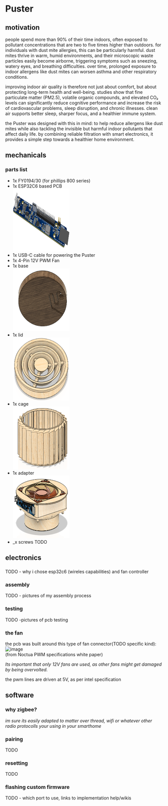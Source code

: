 # Puster
## motivation
people spend more than 90% of their time indoors, often exposed to pollutant concentrations that are two to five times higher than outdoors. for individuals with dust mite allergies, this can be particularly harmful. dust mites thrive in warm, humid environments, and their microscopic waste particles easily become airborne, triggering symptoms such as sneezing, watery eyes, and breathing difficulties. over time, prolonged exposure to indoor allergens like dust mites can worsen asthma and other respiratory conditions.

improving indoor air quality is therefore not just about comfort, but about protecting long-term health and well-being. studies show that fine particulate matter (PM2.5), volatile organic compounds, and elevated CO₂ levels can significantly reduce cognitive performance and increase the risk of cardiovascular problems, sleep disruption, and chronic illnesses. clean air supports better sleep, sharper focus, and a healthier immune system.

the Puster was designed with this in mind: to help reduce allergens like dust mites while also tackling the invisible but harmful indoor pollutants that affect daily life. by combining reliable filtration with smart electronics, it provides a simple step towards a healthier home environment. 

## mechanicals
### parts list
- 1x FY0194/30 (for phillips 800 series)
- 1x ESP32C6 based PCB  
  <img width="181" height="199" alt="image" src=images/pcb_3D.png />
- 1x USB-C cable for powering the Puster
- 1x 4-Pin 12V PWM Fan   
- 1x base  
  <img width="181" height="199" alt="image" src=images/base.png />
- 1x lid  
  <img width="181" height="199" alt="image" src=images/lid.png />
- 1x cage  
  <img width="181" height="199" alt="image" src=images/cage.png />
- 1x adapter  
  <img width="181" height="199" alt="image" src=images/fan_adapter.png />
- _x screws TODO


## electronics
### 
TODO - why i chose esp32c6 (wireles capabilities) and fan controller
### assembly 
TODO - pictures of my assembly process
### testing
TODO -pictures of pcb testing



### the fan
the pcb was built around this type of fan connector(TODO specific kind):  
<img width="181" height="199" alt="image" src="https://github.com/user-attachments/assets/0771c44b-f6ae-481e-86ad-8eea22dc403c" />  
(from Noctua PWM specifications 
white paper)

*Its important that only 12V fans are used, as other fans might get damaged by being overvolted.*

the pwm lines are driven at 5V, as per intel specification  

## software
### why zigbee?

*im sure its easily adapted to matter over thread, wifi or whatever other radio protocolls your using in your smarthome*


### pairing
TODO

### resetting
TODO
### flashing custom firmware
TODO - which port to use, links to implementation help/wikis

